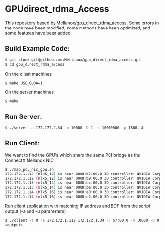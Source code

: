 # GPUdirect_rdma_Access
This repository based by Mellanox/gpu_direct_rdma_access. Some errors in the code have been modified, some methods have been optimized, and some features have been added



## Build Example Code:

```sh
$ git clone git@github.com:Mellanox/gpu_direct_rdma_access.git
$ cd gpu_direct_rdma_access
```
On the client machines
```sh
$ make USE_CUDA=1
```
On the server machines
```sh
$ make
```

## Run Server:
```sh
$ ./server -a 172.172.1.34 -n 10000 -D 1 -s 10000000 -p 18001 &
```

## Run Client:

We want to find the GPU's which share the same PCI bridge as the ConnectX Mellanox NIC
```sh
$ ./map_pci_nic_gpu.sh
172.172.1.112 (mlx5_12) is near 0000:b7:00.0 3D controller: NVIDIA Corporation Device 1db8 (rev a1)
172.172.1.112 (mlx5_12) is near 0000:b9:00.0 3D controller: NVIDIA Corporation Device 1db8 (rev a1)
172.172.1.113 (mlx5_14) is near 0000:bc:00.0 3D controller: NVIDIA Corporation Device 1db8 (rev a1)
172.172.1.113 (mlx5_14) is near 0000:be:00.0 3D controller: NVIDIA Corporation Device 1db8 (rev a1)
172.172.1.114 (mlx5_16) is near 0000:e0:00.0 3D controller: NVIDIA Corporation Device 1db8 (rev a1)
172.172.1.114 (mlx5_16) is near 0000:e2:00.0 3D controller: NVIDIA Corporation Device 1db8 (rev a1)
```

Run client application with matching IP address and BDF from the script output (-a and -u parameters)
```sh
$ ./client -t 0 -a 172.172.1.112 172.172.1.34 -u b7:00.0 -n 10000 -D 0 -s 10000000 -p 18001 &
<output>
```
